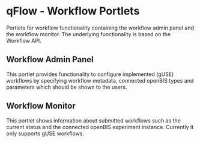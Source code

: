 # qFlow - Workflow Portlets
Portlets for workflow functionality containing the workflow admin panel and the workflow monitor. The underlying functionality is based on the Workflow API.

## Workflow Admin Panel
This portlet provides functionality to configure implemented (gUSE) workflows by specifying workflow metadata, connected openBIS types and parameters which should be shown to the users.

## Workflow Monitor
This portlet shows information about submitted workflows such as the current status and the connected openBIS experiment instance. Currently it only supports gUSE workflows.
